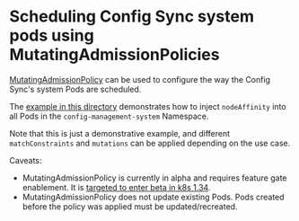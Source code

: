 # Scheduling Config Sync system pods using MutatingAdmissionPolicies

[MutatingAdmissionPolicy] can be used to configure the way the Config Sync's
system Pods are scheduled.

The [example in this directory](./config-sync-node-placement.yaml) demonstrates
how to inject `nodeAffinity` into all Pods in the `config-management-system` Namespace.

Note that this is just a demonstrative example, and different `matchConstraints` and
`mutations` can be applied depending on the use case.

Caveats:

- MutatingAdmissionPolicy is currently in alpha and requires feature gate enablement. It is [targeted to enter beta in k8s 1.34].
- MutatingAdmissionPolicy does not update existing Pods. Pods created before the policy was applied must be updated/recreated.




[MutatingAdmissionPolicy]: https://kubernetes.io/docs/reference/access-authn-authz/mutating-admission-policy/
[targeted to enter beta in k8s 1.34]: https://github.com/kubernetes/enhancements/issues/3962
